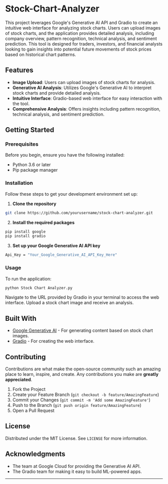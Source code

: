 # Stock-Chart-Analyzer

This project leverages Google's Generative AI API and Gradio to create an intuitive web interface for analyzing stock charts. Users can upload images of stock charts, and the application provides detailed analysis, including company overview, pattern recognition, technical analysis, and sentiment prediction. This tool is designed for traders, investors, and financial analysts looking to gain insights into potential future movements of stock prices based on historical chart patterns.

## Features

- **Image Upload**: Users can upload images of stock charts for analysis.
- **Generative AI Analysis**: Utilizes Google's Generative AI to interpret stock charts and provide detailed analysis.
- **Intuitive Interface**: Gradio-based web interface for easy interaction with the tool.
- **Comprehensive Analysis**: Offers insights including pattern recognition, technical analysis, and sentiment prediction.

## Getting Started

### Prerequisites

Before you begin, ensure you have the following installed:
- Python 3.6 or later
- Pip package manager

### Installation

Follow these steps to get your development environment set up:

1. **Clone the repository**

```bash
git clone https://github.com/yourusername/stock-chart-analyzer.git
```

2. **Install the required packages**

```bash
pip install google
pip install gradio
```

3. **Set up your Google Generative AI API key**

```bash
Api_Key = "Your_Google_Generative_AI_API_Key_Here"
```

### Usage

To run the application:

```bash
python Stock Chart Analyzer.py
```

Navigate to the URL provided by Gradio in your terminal to access the web interface. Upload a stock chart image and receive an analysis.

## Built With

- [Google Generative AI](https://cloud.google.com/products/ai) - For generating content based on stock chart images.
- [Gradio](https://gradio.app) - For creating the web interface.

## Contributing

Contributions are what make the open-source community such an amazing place to learn, inspire, and create. Any contributions you make are **greatly appreciated**.

1. Fork the Project
2. Create your Feature Branch (`git checkout -b feature/AmazingFeature`)
3. Commit your Changes (`git commit -m 'Add some AmazingFeature'`)
4. Push to the Branch (`git push origin feature/AmazingFeature`)
5. Open a Pull Request

## License

Distributed under the MIT License. See `LICENSE` for more information.

## Acknowledgments

- The team at Google Cloud for providing the Generative AI API.
- The Gradio team for making it easy to build ML-powered apps.

---
